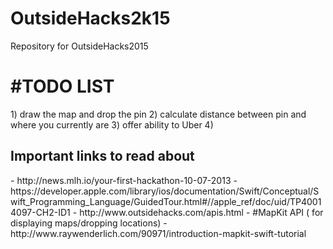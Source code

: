 # OutsideHacks2k15
Repository for OutsideHacks2015
<h1> #TODO LIST </h1>
1) draw the map and drop the pin
2) calculate distance between pin and where you currently are
3) offer ability to Uber
4) 

<h2> Important links to read about </h2>
- http://news.mlh.io/your-first-hackathon-10-07-2013
- https://developer.apple.com/library/ios/documentation/Swift/Conceptual/Swift_Programming_Language/GuidedTour.html#//apple_ref/doc/uid/TP40014097-CH2-ID1
- http://www.outsidehacks.com/apis.html
- #MapKit API ( for displaying maps/dropping locations)
- http://www.raywenderlich.com/90971/introduction-mapkit-swift-tutorial 

<h3> 
